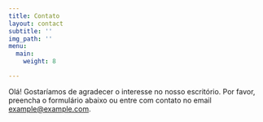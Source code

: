 ```yaml
---
title: Contato
layout: contact
subtitle: ''
img_path: ''
menu:
  main:
    weight: 8

---
```

Olá! Gostaríamos de agradecer o interesse no nosso escritório. Por favor, preencha o formulário abaixo ou entre com contato no email [example@example.com](mailto:example@example.com).